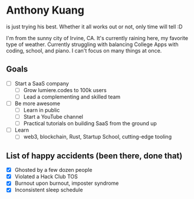 # Anthony Kuang

is just trying his best. Whether it all works out or not, only time will tell :D

I'm from the sunny city of Irvine, CA. It's currently raining here, my favorite type of weather. Currently struggling with balancing College Apps with coding, school, and piano. I can't focus on many things at once.

## Goals

- [ ] Start a SaaS company
  - [ ] Grow lumiere.codes to 100k users
  - [ ] Lead a complementing and skilled team
- [ ] Be more awesome
  - [ ] Learn in public
  - [ ] Start a YouTube channel
  - [ ] Practical tutorials on building SaaS from the ground up
- [ ] Learn
  - [ ] web3, blockchain, Rust, Startup School, cutting-edge tooling

## List of happy accidents (been there, done that)

- [x] Ghosted by a few dozen people
- [x] Violated a Hack Club TOS
- [x] Burnout upon burnout, imposter syndrome
- [x] Inconsistent sleep schedule
